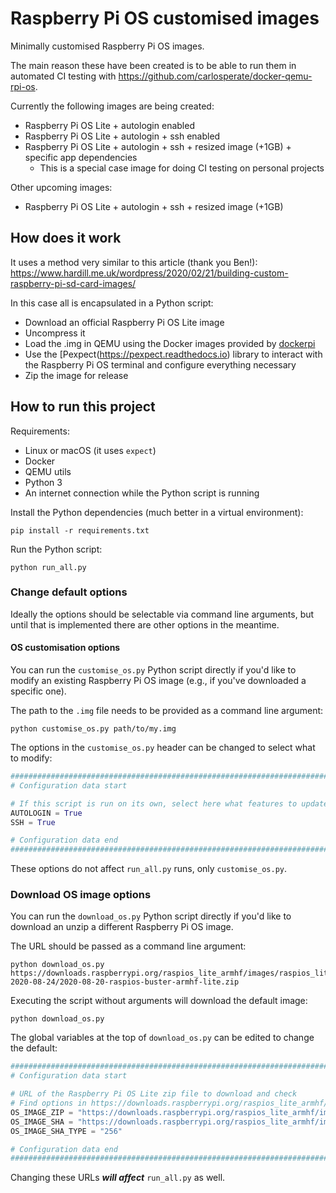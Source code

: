 # Raspberry Pi OS customised images

Minimally customised Raspberry Pi OS images.

The main reason these have been created is to be able to run them in automated
CI testing with https://github.com/carlosperate/docker-qemu-rpi-os.

Currently the following images are being created:
- Raspberry Pi OS Lite + autologin enabled
- Raspberry Pi OS Lite + autologin + ssh enabled
- Raspberry Pi OS Lite + autologin + ssh + resized image (+1GB) + specific app dependencies
    - This is a special case image for doing CI testing on personal projects

Other upcoming images:
- Raspberry Pi OS Lite + autologin + ssh + resized image (+1GB)


## How does it work

It uses a method very similar to this article (thank you Ben!):
https://www.hardill.me.uk/wordpress/2020/02/21/building-custom-raspberry-pi-sd-card-images/

In this case all is encapsulated in a Python script:
- Download an official Raspberry Pi OS Lite image
- Uncompress it
- Load the .img in QEMU using the Docker images provided by
  [dockerpi](https://github.com/lukechilds/dockerpi/)
- Use the [Pexpect(https://pexpect.readthedocs.io) library to interact with
  the Raspberry Pi OS terminal and configure everything necessary
- Zip the image for release


## How to run this project

Requirements:
- Linux or macOS (it uses `expect`)
- Docker
- QEMU utils
- Python 3
- An internet connection while the Python script is running

Install the Python dependencies (much better in a virtual environment):

```
pip install -r requirements.txt
```

Run the Python script:
```
python run_all.py
```

### Change default options

Ideally the options should be selectable via command line arguments, but
until that is implemented there are other options in the meantime.

#### OS customisation options

You can run the `customise_os.py` Python script directly if you'd like to
modify an existing Raspberry Pi OS image (e.g., if you've downloaded a specific
one).

The path to the `.img` file needs to be provided as a command line argument:

```
python customise_os.py path/to/my.img
```

The options in the `customise_os.py` header can be changed to select what to
modify:

```python
###############################################################################
# Configuration data start

# If this script is run on its own, select here what features to update
AUTOLOGIN = True
SSH = True

# Configuration data end
###############################################################################
```

These options do not affect `run_all.py` runs, only `customise_os.py`.

### Download OS image options

You can run the `download_os.py` Python script directly if you'd like to
download an unzip a different Raspberry Pi OS image.


The URL should be passed as a command line argument:

```
python download_os.py https://downloads.raspberrypi.org/raspios_lite_armhf/images/raspios_lite_armhf-2020-08-24/2020-08-20-raspios-buster-armhf-lite.zip
```

Executing the script without arguments will download the default image:

```
python download_os.py 
```

The global variables at the top of `download_os.py` can be edited to change the
default:

```python
###############################################################################
# Configuration data start

# URL of the Raspberry Pi OS Lite zip file to download and check
# Find options in https://downloads.raspberrypi.org/raspios_lite_armhf/images/
OS_IMAGE_ZIP = "https://downloads.raspberrypi.org/raspios_lite_armhf/images/raspios_lite_armhf-2020-08-24/2020-08-20-raspios-buster-armhf-lite.zip"
OS_IMAGE_SHA = "https://downloads.raspberrypi.org/raspios_lite_armhf/images/raspios_lite_armhf-2020-08-24/2020-08-20-raspios-buster-armhf-lite.zip.sha256"
OS_IMAGE_SHA_TYPE = "256"

# Configuration data end
###############################################################################
```

Changing these URLs *__will affect__* `run_all.py` as well.
